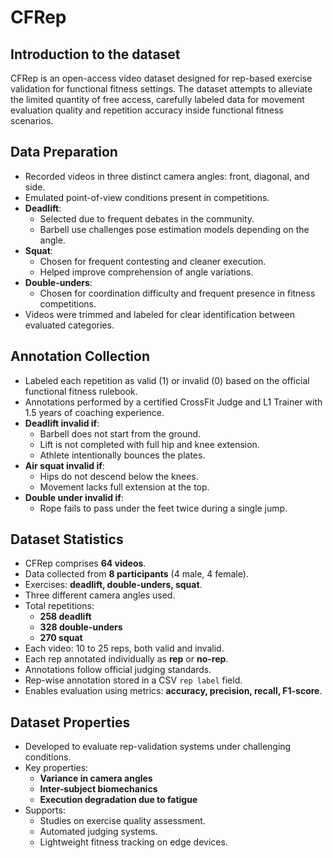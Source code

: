 # CFRep

## Introduction to the dataset
CFRep is an open-access video dataset designed for rep-based exercise validation for functional fitness settings. The dataset attempts to alleviate the limited quantity of free access, carefully labeled data for movement evaluation quality and repetition accuracy inside functional fitness scenarios.

## Data Preparation

- Recorded videos in three distinct camera angles: front, diagonal, and side.
- Emulated point-of-view conditions present in competitions.
- **Deadlift**:
  - Selected due to frequent debates in the community.
  - Barbell use challenges pose estimation models depending on the angle.
- **Squat**:
  - Chosen for frequent contesting and cleaner execution.
  - Helped improve comprehension of angle variations.
- **Double-unders**:
  - Chosen for coordination difficulty and frequent presence in fitness competitions.
- Videos were trimmed and labeled for clear identification between evaluated categories.

## Annotation Collection

- Labeled each repetition as valid (1) or invalid (0) based on the official functional fitness rulebook.
- Annotations performed by a certified CrossFit Judge and L1 Trainer with 1.5 years of coaching experience.
- **Deadlift invalid if**:
  - Barbell does not start from the ground.
  - Lift is not completed with full hip and knee extension.
  - Athlete intentionally bounces the plates.
- **Air squat invalid if**:
  - Hips do not descend below the knees.
  - Movement lacks full extension at the top.
- **Double under invalid if**:
  - Rope fails to pass under the feet twice during a single jump.

## Dataset Statistics

- CFRep comprises **64 videos**.
- Data collected from **8 participants** (4 male, 4 female).
- Exercises: **deadlift, double-unders, squat**.
- Three different camera angles used.
- Total repetitions:
  - **258 deadlift**
  - **328 double-unders**
  - **270 squat**
- Each video: 10 to 25 reps, both valid and invalid.
- Each rep annotated individually as **rep** or **no-rep**.
- Annotations follow official judging standards.
- Rep-wise annotation stored in a CSV `rep label` field.
- Enables evaluation using metrics: **accuracy, precision, recall, F1-score**.

## Dataset Properties

- Developed to evaluate rep-validation systems under challenging conditions.
- Key properties:
  - **Variance in camera angles**
  - **Inter-subject biomechanics**
  - **Execution degradation due to fatigue**
- Supports:
  - Studies on exercise quality assessment.
  - Automated judging systems.
  - Lightweight fitness tracking on edge devices.
